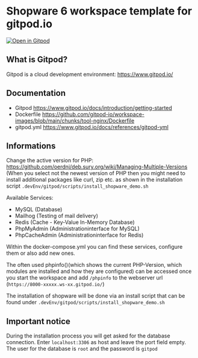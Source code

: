 # Shopware 6 workspace template for gitpod.io

[![Open in Gitpod](https://gitpod.io/button/open-in-gitpod.svg)](https://gitpod.io/#https://github.com/derroylo/shopware-workspace-sample)

## What is Gitpod?
Gitpod is a cloud development environment: https://www.gitpod.io/

## Documentation
- Gitpod https://www.gitpod.io/docs/introduction/getting-started
- Dockerfile https://github.com/gitpod-io/workspace-images/blob/main/chunks/tool-nginx/Dockerfile
- gitpod.yml https://www.gitpod.io/docs/references/gitpod-yml

## Informations
Change the active version for PHP: https://github.com/oerdnj/deb.sury.org/wiki/Managing-Multiple-Versions
(When you select not the newest version of PHP then you might need to install additional packages like curl, zip etc. as shown in the installation script `.devEnv/gitpod/scripts/install_shopware_demo.sh`

Available Services:
- MySQL (Database)
- Mailhog (Testing of mail delivery)
- Redis (Cache - Key-Value In-Memory Database)
- PhpMyAdmin (Administrationinterface for MySQL)
- PhpCacheAdmin (Administrationinterface for Redis)

Within the docker-compose.yml you can find these services, configure them or also add new ones.

The often used phpinfo()(which shows the current PHP-Version, which modules are installed and how they are configured) can be accessed once you start the workspace and add `/phpinfo` to the webserver url (`https://8000-xxxxx.ws-xx.gitpod.io/`)

The installation of shopware will be done via an install script that can be found under `.devEnv/gitpod/scripts/install_shopware_demo.sh`

## Important notice

During the installation process you will get asked for the database connection. Enter `localhost:3306` as host and leave the port field empty. The user for the database is `root` and the password is `gitpod`